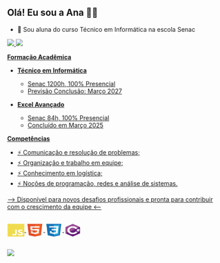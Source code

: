 ## Olá! Eu sou a Ana 👋😄

- 💬 Sou aluna do curso Técnico em Informática na escola Senac

<div>
  <a href="https://beacons.ai/AnaCM366">
    <img height="180cm" src="https://github-readme-stats.vercel.app/api?username=AnaCM366&show_icons-true&theme=onedark&include_all_commits-true&count_private=true"/>
    <img height="180cm" src="https://github-readme-stats.vercel.app/api/top-langs/?username=AnaCM366&layout-compact&langs_count-16&theme-onedark"/>
</div>
  
**Formação Acadêmica**

- **Técnico em Informática**
  - Senac 1200h, 100% Presencial
  - Previsão Conclusão: Março 2027

- **Excel Avançado**
  - Senac 84h, 100% Presencial
  - Concluído em Março 2025
 
**Competências**
- ⚡ Comunicação e resolução de problemas;
- ⚡ Organização e trabalho em equipe;
- ⚡ Conhecimento em logística;
- ⚡ Noções de programação, redes e análise de sistemas.
  
--> Disponível para novos desafios profissionais e pronta para contribuir com o crescimento da equipe <--

  <div style="display: inline_block"><br>
  <img align="center" alt="Ana-Js" height="30" width="40" src="https://raw.githubusercontent.com/devicons/devicon/master/icons/javascript/javascript-plain.svg">
  <img align="center" alt="Ana-HTML" height="30" width="40" src="https://raw.githubusercontent.com/devicons/devicon/master/icons/html5/html5-original.svg">
  <img align="center" alt="Ana-CSS" height="30" width="40" src="https://raw.githubusercontent.com/devicons/devicon/master/icons/css3/css3-original.svg">
  <img align="center" alt="Rafa-Csharp" height="30" width="40" src="https://raw.githubusercontent.com/devicons/devicon/master/icons/csharp/csharp-original.svg">
</div>

##

<div>
  <a href="https://www.linkedin.com/in/ana-carolina-machado-644b16262" target="_blank"><img src="https://img.shields.io/badge/-LinkedIn-%230077B5?style=for-the-badge&logo=linkedin&logoColor=white" target="_blank"></a> 
</div>
